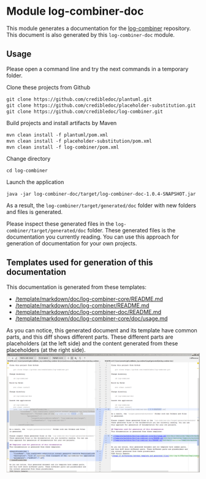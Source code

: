 # Module log-combiner-doc
This module generates a documentation for the
[log-combiner](../README.md) repository.
This document is also generated by this `log-combiner-doc` module.

## Usage
Please open a command line and try the next commands in a temporary folder.

Clone these projects from Github

    git clone https://github.com/credibledoc/plantuml.git
    git clone https://github.com/credibledoc/placeholder-substitution.git
    git clone https://github.com/credibledoc/log-combiner.git
    
Build projects and install artifacts by Maven
    
    mvn clean install -f plantuml/pom.xml
    mvn clean install -f placeholder-substitution/pom.xml
    mvn clean install -f log-combiner/pom.xml

Change directory
    
    cd log-combiner
    
Launch the application

    java -jar log-combiner-doc/target/log-combiner-doc-1.0.4-SNAPSHOT.jar

As a result, the `log-combiner/target/generated/doc` folder with new folders and files
is generated.

Please inspect these generated files in the `log-combiner/target/generated/doc` folder.
These generated files is the documentation you currently reading. You can use
this approach for generation of documentation for your own projects.

## Templates used for generation of this documentation
This documentation is generated from these templates:

* [/template/markdown/doc/log-combiner-core/README.md](src/main/resources/template/markdown/doc/log-combiner-core/README.md)
* [/template/markdown/doc/log-combiner/README.md](src/main/resources/template/markdown/doc/log-combiner/README.md)
* [/template/markdown/doc/log-combiner-doc/README.md](src/main/resources/template/markdown/doc/log-combiner-doc/README.md)
* [/template/markdown/doc/log-combiner-core/doc/usage.md](src/main/resources/template/markdown/doc/log-combiner-core/doc/usage.md)


As you can notice, this generated document and its template have common parts,
and this diff shows different parts. These different parts are placeholders (at the left side)
and the content generated from these placeholders (at the right side).
![Image of differences between template and generated files](doc/img/diffBetweenTemplateAndGeneratedFiles.png)
